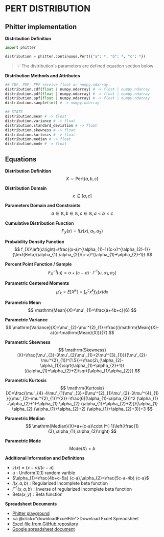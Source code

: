 # PERT DISTRIBUTION

## Phitter implementation

**Distribution Definition**

```python
import phitter

distribution = phitter.continuous.Pert({"a": *, "b": *, "c": *})
```

> 💡 The distribution's parameters are defined equation section below

**Distribution Methods and Attributes**

```python
## CDF, PDF, PPF receive float or numpy.ndarray.
distribution.cdf(float | numpy.ndarray) # -> float | numpy.ndarray
distribution.pdf(float | numpy.ndarray) # -> float | numpy.ndarray
distribution.ppf(float | numpy.ndarray) # -> float | numpy.ndarray
distribution.sample(int) # -> numpy.ndarray

## STATS
distribution.mean # -> float
distribution.variance # -> float
distribution.standard_deviation # -> float
distribution.skewness # -> float
distribution.kurtosis # -> float
distribution.median # -> float
distribution.mode # -> float
```

## Equations

**Distribution Definition**
$$ X\sim\mathrm{Pert}\left(a,b,c\right) $$

**Distribution Domain**
$$ x\in\left[a,c\right] $$

**Parameters Domain and Constraints**
$$ a\in\mathbb{R}, b\in\mathbb{R}, c\in\mathbb{R}, a < b < c $$

**Cumulative Distribution Function**
$$ F_{X}\left(x\right)=I(z(x),\alpha_{1},\alpha_{2}) $$

**Probability Density Function**
$$ f_{X}\left(x\right)=\frac{(x-a)^{\alpha_{1}-1}(c-x)^{\alpha_{2}-1}} {\text{Beta}(\alpha_{1},\alpha_{2})(c-a)^{\alpha_{1}+\alpha_{2}-1}} $$

**Percent Point Function / Sample**
$$ F^{-1}_{X}\left(u\right)=a+(c-a)\cdot I^{-1}\left(u,\alpha_{1},\alpha_{2}\right) $$

**Parametric Centered Moments**
$$ \mu'_{k}=E[X^k]=\int_{a}^{c}x^{k}f_{X}\left(x\right)dx $$

**Parametric Mean**
$$ \mathrm{Mean}(X)=\mu'_{1}=\frac{a+4b+c}{6} $$

**Parametric Variance**
$$ \mathrm{Variance}(X)=\mu'_{2}-\mu'^{2}_{1}=\frac{(\mathrm{Mean}(X)-a)(c-\mathrm{Mean}(X))}{7} $$

**Parametric Skewness**
$$ \mathrm{Skewness}(X)=\frac{\mu'_{3}-3\mu'_{2}\mu'_{1}+2\mu'^{3}_{1}}{(\mu'_{2}-\mu'^{2}_{1})^{1.5}}=\frac{2\,(\alpha_{2}-\alpha_{1})\sqrt{\alpha_{1}+\alpha_{2}+1}}{(\alpha_{1}+\alpha_{2}+2)\sqrt{\alpha_{1}\alpha_{2}}} $$

**Parametric Kurtosis**
$$ \mathrm{Kurtosis}(X)=\frac{\mu'_{4}-4\mu'_{1}\mu'_{3}+6\mu'^{2}_{1}\mu'_{2}-3\mu'^{4}_{1}}{(\mu'_{2}-\mu'^{2}_{1})^{2}}=\frac{6[(\alpha_{1}-\alpha_{2})^2 (\alpha_{1} +\alpha_{2}+1)-\alpha_{1} \alpha_{2} (\alpha_{1}+\alpha_{2}+2)]}{\alpha_{1} \alpha_{2} (\alpha_{1}+\alpha_{2}+2) (\alpha_{1}+\alpha_{2}+3)}+3 $$

**Parametric Median**
$$ \mathrm{Median}(X)=a+(c-a)\cdot I^{-1}\left(\frac{1}{2},\alpha_{1},\alpha_{2}\right) $$

**Parametric Mode**
$$ \mathrm{Mode}(X)=b $$

**Additional Information and Definitions**
- $z\left(x\right)=\left(x-a\right)/\left(c-a\right)$
- $u:\text{Uniform[0,1] random varible}$
- $\alpha_{1}=\frac{4b+c-5a} {c-a},\alpha_{2}=\frac{5c-a-4b} {c-a}$
- $I\left(x,a,b\right):\text{Regularized incomplete beta function}$
- $I^{-1}\left(x,a,b\right):\text{Inverse of regularized incomplete beta function}$
- $\text{Beta}\left(x,y\right):\text{Beta function}$

**Spreadsheet Documents**

-   [Phitter playground](https://phitter.io/distributions/continuous/pert)
-   <a @click="downloadExcelFile">Download Excel Spreadsheet</a>
-   [Excel file from GitHub repository](https://github.com/phitter-core/phitter-files/blob/main/continuous/pert.xlsx)
-   [Google spreadsheet document](https://docs.google.com/spreadsheets/d/1NeKJKq4D_BB-ouefgJ35FzcORA7fH1OQwC5dCZKI_38)

<script setup>
const downloadExcelFile = function() {
    const fileId = "pert";
    const url = `https://raw.githubusercontent.com/phitter-core/phitter-files/main/continuous/${fileId}.xlsx`;
    const link = document.createElement("a");
    link.href = url;
    link.setAttribute("download", `${fileId}.xlsx`);
    document.body.appendChild(link);
    link.click();
    document.body.removeChild(link);
};
</script>

<style module>
a {
  cursor: pointer;
}
</style>

    